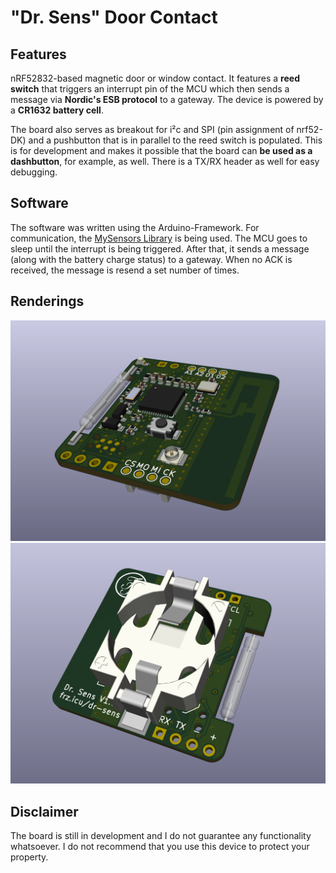 # "Dr. Sens" Door Contact

## Features
nRF52832-based magnetic door or window contact. It features a <strong>reed switch</strong> that triggers an interrupt pin of the MCU which then sends a message via <strong>Nordic's ESB protocol</strong> to a gateway. The device is powered by a <strong>CR1632 battery cell</strong>.

The board also serves as breakout for i²c and SPI (pin assignment of nrf52-DK) and a pushbutton that is in parallel to the reed switch is populated. This is for development and makes it possible that the board can <strong>be used as a dashbutton</strong>, for example, as well. There is a TX/RX header as well for easy debugging.

## Software
The software was written using the Arduino-Framework. For communication, the [MySensors Library](https://github.com/mysensors) is being used. The MCU goes to sleep until the interrupt is being triggered. After that, it sends a message (along with the battery charge status) to a gateway. When no ACK is received, the message is resend a set number of times.

## Renderings
![Rendering](Hardware/rendering_front.png)
![Rendering](Hardware/rendering_back.png)

## Disclaimer
The board is still in development and I do not guarantee any functionality whatsoever. I do not recommend that you use this device to protect your property.